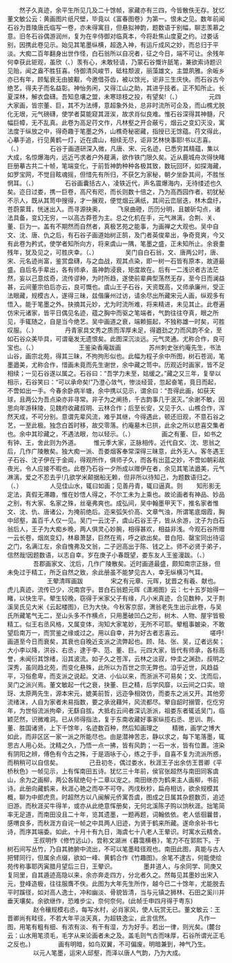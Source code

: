 <!-- { "loadSidebar": true } -->
　　然子久真迹，余平生所见几及二十馀帧，家藏亦有三四，今皆散佚无存。犹忆董文敏公云：黄画图片纸尺壁，毕竟以《富春图卷》为第一。恨未之见。数年前闻石谷为晋陵唐氏临写一卷，亦未得寓目，但悬拟神韵，题数语于别幅，聊志羡慕之意。旧冬石谷偶游润州，复为在辛侍御对临真本，今将赴焦山度夏之约。过娄话别，因携此卷见示。始见其笔墨纵横，超逸入神，有运斤成风之妙，而总归于平淡。大痴二百年翻身出世作怪，白石翁所以自况者，征之今日，端不可让。余残年何幸获此钜观，虽欣（、）羡有心，未敢轻请，乃蒙石谷慨许舐笔，兼欲索诗题识见贻，闻之盎不胜狂喜。侍御清风峻节，砥柱颓波，丽藻雄文，主盟夙雅。余皈乡亦已有年，顾髦衰无由披觏，今邀借芬齿，被以馀光，讵非三生庆快。而石谷古今绝艺，得夫子而名益彰。神怡务闲，又得江山之助，其进乎技者。正不知所止。长夏深林，解衣盘礴。吾知息壤之盟，未寒琼枝之投，有望矣!（、）
　　
　　元四大家画，皆宗董、巨，其不为法缚，意超象外处，总非时流所可企及，而山樵尤脱化无垠，元气磅礴，使学者莫能窥其涯涘，故求肖似良难。惟石谷深得其神髓，尺幅巨幛，无不乱真。此卷为高足荇文作，凡林壑之开合蔽亏，烟云之变幻灭没，寓法度于纵放之中，得奇趣于笔墨之外，山樵奇秘密藏，指授已无馀蕴。荇文得此，心摹手追，行见黄鹤一灯，近在虞山，相续无尽，讵非艺林快事耶!书以志喜。（、）
　　
　　石谷于画道研深入微，凡唐、宋、元名迹，已悉穷其精蕴，集以大成，名惊爆海内，远近丐求者户外屣满，欲作铁门限久矣。近从鹿城舟次得快睹巨册摹古共二十帧，笔端变化，于前哲神韵种种各极其致，数玩回环，如探海藏，如罗宝网，不觉目眩魂摇，但惜先有所归，不获乞为家秘，朝夕坐卧其间，不胜怅惘耳。（、）
　　
　　石谷画囊括古人，凌轶近代，声名震爆海内，无待缕述也久矣。迩日过娄，携一巨卷，高尺有咫，而长则数十倍之，乃为高西园作者。初犹秘不示人，既从其笥中搜得，才一展观，便觉烟云满纸，其间云峦层迭，林木盘纡，苍蔚蒙茸，恍迷出入。而寻源抉奥，
　　飞泉曲磴，历历分明，且皴斫勾点，诸法具备，变幻无穷，一以高古莽苍为主。总之化机在手，元气淋漓，合荆、关、董、巨为一。盖有不期然而自然者，真极艺苑之能事，为画禅之大观也。吴中自文、沈、唐、仇之后，有石谷子画道始树正鹄，及门者英俊辈出，争奇竞爽，今又有此卷为矜式，使学者知所向方，将来虞山一隅，笔墨之盛，正未知所止。余衰耋残年，犹及见之，可胜庆幸。（、）
　　
　　吴门自白石翁，文、唐两公时，唐、宋、元名迹尚富，鉴赏盘礴，与之血战，观其点染，即一树一石皆有原本，故道最盛。自后名手辈出，各有师承，虽神韵浸衰，矩度故在。后有一二浅识者古法茫然，妄以己意炫奇，流传谬种，为时所趋，遂使前辈典型荡然无存，至今日而澜益甚，云间董宗伯后亦云，良可慨也。虞山王子石谷，天资既高，又师承廉州，受正法眼藏，规模古人，遂得三昧，兹偕廉州过访，请余尽出所藏宋元人画，纵观多有悟入。能于笔墨之外。抉摘其元妙，尤为时流所难，将来精进，未见其止。此卷遍仿宋元诸家，皆平日偶见名迹，蕴之胸中而驱之笔端者，气韵往往夺真，眼之所见，手辄随之，自是当今绝艺。吴中画道之衰，端赖振起，不独称雄一时矣，可胜叹服。（、）
　　
　　丹青家具文秀之质而浑厚未足，得遒劲之力而风韵不全，至如石谷众美毕具，可谓毫发无遗恨矣。此图深沉淡远。元气灵通。尤称合作，良可宝也。（、）
　　
　　
　　王鉴染香庵跋画
　　
　　苏州刺史张约庵先生，书法山谷，画宗北苑，得其三昧，不拘拘形似也。此幅为程子余中所图，树石苍润，笔墨遒美，尤称合作，惜画未竟而先生谢世，余中藏之笥中。历观近时画家，皆不足相续；一见石谷遂以属之。石谷曰：“吾学力未至，姑缓之。”藏之又三年，复举以相示，石谷笑曰：“可以承命矣!”乃澄心敛气，惨淡经营，忽起奋笔，竟日而起，不啻如出一手。今春余卧病半塘，余中携以见示，谓余曰：“吾得此画，如获天球，且两公为吾点染亦非寻常。非子为之阐扬，千古韵事几于泯灭。”余谢不敏，因思向年游秣陵，见魏府收藏叔明、云林合作；后至长安，又见于久、山樵合作，浑然天成，不可分别。意谓先辈风流，难乎其继，今得遇此，顿还旧观，不意石谷之艺，一至此极。独念白首时移，故交零落。约庵墓木已拱，此余之所以悲喜交集者也。余中其珍藏之，不遇法眼，勿以轻示。（、）
　　
　　画之有董、巨，如书之有钟、王，舍此则为外道。
　　惟元季大家，正脉相传。近代自文、沈、思翁之后，几作广陵散矣。独大痴一派、吾娄烟客奉常深得三昧意，此外无人。客冬遇王子石谷、沈子伊在于金阊，得观所作，俱师子久，而各有出蓝之妙，不啻如朝彩敌夜光，令人应接不暇也。此卷乃石谷一夕所成以赠伊在者，余见其笔法遒美，元气淋漓，爱之不忍去乎!几欲学米颠据船无赖，但非所以待知己，为题数语归之。（、）
　　
　　人见佳山水，辄曰如画；见善丹青，辄曰逼真。则
　　知形影无定法，真假无滞趣，惟在妙悟人得之，不尔工未为上乘也。故论画者有神品、妙品之别，有大家、名家之殊，丝毫弗爽也。成弘间，吴中翰墨甲天下，推名家者惟文、沈、仇、唐诸公，为掩前绝后。迩来弧矢价高、文章气浊，所谓笔底烟霞，胸中邱壑，盖百千人仅一见。吴门一云沈子，虞山石谷王子，皆从余游，沈子为白石翁后人，王子为大痴乡晚，两人俱灵心妙腕，相得甚欢，相益非浅。今观石谷所赠一云长卷，烟岚变幻，林皋萧瑟，巨然在焉，呼之欲出矣。昔白阳、罄宝同出待诏之门，名满江左，余自愧弗及文翁，二子迥高出于陈、钱之上。师不必贤于弟子，信然哉!因题数语，以志自幸。岁在庚子小春既望，娄东友人王鉴漫跋。（、）
　　
　　吾郡画家文、沈后，几作广陵散矣。近时画道最盛，颇知南宗正脉，但未免过于精工，所乏自然之致，余此册虽不能梦见古人，幸无纵横习气耳。
　　
　　
　　王翚清晖画跋
　　
　　宋之有元章、元晖，犹晋之有羲、献也。虎儿真迹，流传已少，况南宫乎。昔白石翁题元晖《潇湘图》云：七十五岁始得一睹，以快生平。翚生较晚，窃得于米家父子有缘，凡小米真迹，合见数种，又于荆溪吴氏见大米《云起楼图》，已为大快。今秋客京邸，渭翁老先生出示此卷，与吴氏所藏笔气无二，至山头多不作横点，只用墨破凹凸之形，树木、人物、屋宇皆极精工。似王右丞风格，又属变体，洵知大家笔妙，无所不可耶。翚粗事皴染，不敢望启南万一，而赏鉴之缘或过之。用以自幸，并为好古者志喜云。
　　
　　嗟呼!画道至今日而衰矣，其衰也自晚近支派之流弊起也。顾、陆、张、吴，辽者远矣；大小李以降，洪谷、右丞，逮于李、范、董、巨。元四大家，皆代有师承，各标高誉，未闻衍其馀绪，沿其波流。如子久之苍浑，云林之淡寂，仲圭之渊劲，叔明之深秀，虽同趋北苑，而变化悬殊，此所以为百世之宗无弊也。洎乎近世，风趋益平，习俗愈卑，而支派之说起。文进、小仙以来，而浙派不可易矣；文、沈而后，吴门之派兴焉。董文敏起一代之衰，抉董、巨之精，后学风靡，以云间之口实。琅玡、太原两先生，源本宋元，媲美前哲，远迩争相效仿，而娄东之派又开。其他旁流绪沫，人自为家者未易指数，要之承讹藉舛，风流都尽。翚自龆时搦管，仡仡穷年，为世俗流派拘牵，无繇自拔。大抵右云间者深讥浙派，祖娄东者辄诋吴门，临颖茫然，识微难洞。已从师得指法，复于东南收藏好事家纵揽右丞、思训、荆、董、胜国诸贤，上下千馀年，名迹数百种，然后知画理之
　　精微，画学之博大如此，而非区区一家一派之所能尽也。由是潜神苦志，静以求之，每下笔落墨，辄思古人用心处。沈精之久，乃悟一点一拂，皆有风韵；一石一水，皆有位置。渲染有阴阳之辨，傅色有今古之殊，于是涵咏于心，练之于手，自喜不复为流派所惑，而稍稍可以自信矣。
　　
　　己丑初冬，偶过娄水，秋涯王子出余仿王晋卿《平桥秋色》一帧见示，上有恽南田五诗。犹忆三十年前，侯官张超然与南田同客虞山，余为之画柳，两公各赋绝句十二章以宠之。南田继亦为鹤来主人画柳，书前诗。此册向藏鹤来，秋涯心艳之而卒不可夺。丙戌秋杪，扁舟相访，欲余规模其概，聊为中郎虎贲。时超然方以八闽解元侨寓吾虞，图成之日属其杂题数页，追述旧游。而秋涯买牛得羊，或亦从此绝意恽册矣，无何北溪陈子购以饷秋涯。拙笔简率无足道，而南田没且二十年，览其遗墨，一题再题，词翰依依。老人低徊曩昔，感喟良多，而秋涯方自诧一帧之中具两人旧迹，为贤于鹤来所藏。遂命余补书七诗，而序其端委。如此，十月十有九日，海虞七十八老人王晕识。时寓水云精舍。
　　
　　王叔明作《修竹远山》，尝称文湖洲《暮霭横巷》，笔力不在郭熙下。于树石间写丛竹，乃自其肺腑中流出，不可以笔墨畦径观也。南田此图，真能与古人把臂同行，但属余点缀，欲如一峰、黄鹤合作《竹趣图》。余笔不逮古，何能使绘苑传称事耶丙寅腊月望后三日，王翚识。
　　
　　墨井道人，与余同学、同庚又复同里，自其遁迹高隐以来，余亦奔走四方，分北者久之。然每见其墨妙出宋入元，登峰造极，往往服膺不佚。此图为大年先生所作，越今已二十馀年，尤能脱去平时蹊径，如对高人逸士，冲和幽淡、骨貌皆清，当与元镇之狮林、石田之奚川并垂天壤矣。余欲继作，恐难步尘，奈何奈何。(此帧壬申四月得于粤东)
　　
　　赵令穰规模右丞，每写水村，必肖家风，使人玩赏无已。董文敏云：王晋卿尚有畦径，不若大年平淡天真，为超轶逸尘，此言信然。
　　
　　凡作一图，用笔有粗有细、有浓有淡、有干有湿，方为好手。若出一律，则光矣。(麓台云：山水用笔须毛，毛字从来论画者未之及。盖毛则气古而味厚，石谷所谓光正毛之反也。)
　　
　　画有明暗，如鸟双翼，不可偏废。明暗兼到，神气乃生。
　　
　　以元人笔墨，运宋人邱壑，而泽以唐人气韵，乃为大成。
　　
